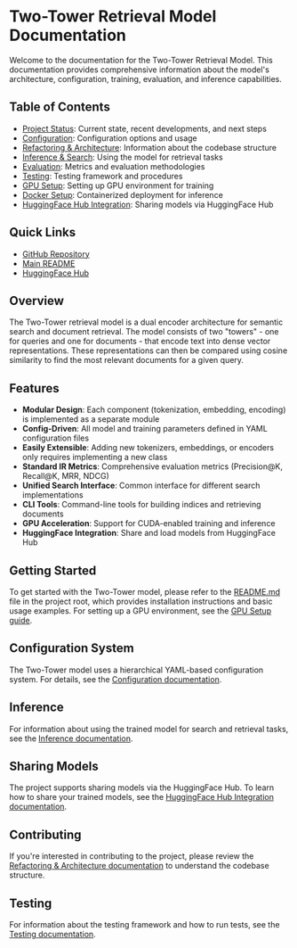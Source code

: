 # Two-Tower Retrieval Model Documentation

Welcome to the documentation for the Two-Tower Retrieval Model. This documentation provides comprehensive information about the model's architecture, configuration, training, evaluation, and inference capabilities.

## Table of Contents

- [Project Status](../project_status_report.md): Current state, recent developments, and next steps
- [Configuration](config.md): Configuration options and usage
- [Refactoring & Architecture](refactoring.md): Information about the codebase structure
- [Inference & Search](inference.md): Using the model for retrieval tasks
- [Evaluation](evaluation.md): Metrics and evaluation methodologies
- [Testing](testing.md): Testing framework and procedures
- [GPU Setup](gpu-setup.md): Setting up GPU environment for training
- [Docker Setup](docker-setup.md): Containerized deployment for inference
- [HuggingFace Hub Integration](huggingface.md): Sharing models via HuggingFace Hub

## Quick Links

- [GitHub Repository](https://github.com/yourusername/two-towers)
- [Main README](../../README.md)
- [HuggingFace Hub](https://huggingface.co/models?search=mlx7-two-tower)

## Overview

The Two-Tower retrieval model is a dual encoder architecture for semantic search and document retrieval. The model consists of two "towers" - one for queries and one for documents - that encode text into dense vector representations. These representations can then be compared using cosine similarity to find the most relevant documents for a given query.

## Features

- **Modular Design**: Each component (tokenization, embedding, encoding) is implemented as a separate module
- **Config-Driven**: All model and training parameters defined in YAML configuration files
- **Easily Extensible**: Adding new tokenizers, embeddings, or encoders only requires implementing a new class
- **Standard IR Metrics**: Comprehensive evaluation metrics (Precision@K, Recall@K, MRR, NDCG)
- **Unified Search Interface**: Common interface for different search implementations
- **CLI Tools**: Command-line tools for building indices and retrieving documents
- **GPU Acceleration**: Support for CUDA-enabled training and inference
- **HuggingFace Integration**: Share and load models from HuggingFace Hub

## Getting Started

To get started with the Two-Tower model, please refer to the [README.md](../../README.md) file in the project root, which provides installation instructions and basic usage examples. For setting up a GPU environment, see the [GPU Setup guide](gpu-setup.md).

## Configuration System

The Two-Tower model uses a hierarchical YAML-based configuration system. For details, see the [Configuration documentation](config.md).

## Inference

For information about using the trained model for search and retrieval tasks, see the [Inference documentation](inference.md).

## Sharing Models

The project supports sharing models via the HuggingFace Hub. To learn how to share your trained models, see the [HuggingFace Hub Integration documentation](huggingface.md).

## Contributing

If you're interested in contributing to the project, please review the [Refactoring & Architecture documentation](refactoring.md) to understand the codebase structure.

## Testing

For information about the testing framework and how to run tests, see the [Testing documentation](testing.md). 